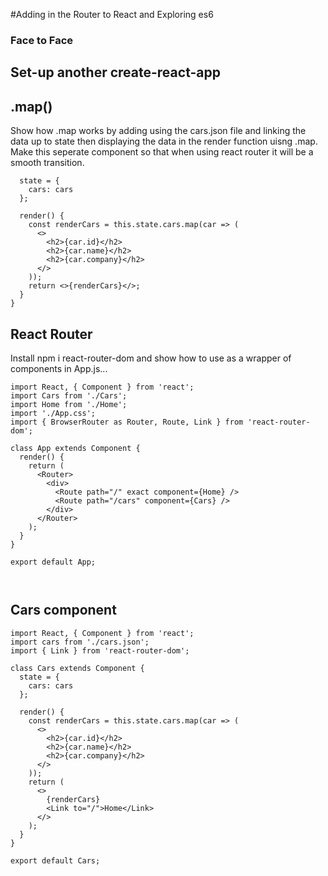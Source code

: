 #Adding in the Router to React and Exploring es6

### Face to Face

## Set-up another create-react-app

## .map()

Show how .map works by adding using the cars.json file and linking the data up to state then displaying the data in the render function uisng .map. Make this seperate component so that when using react router it will be a smooth transition.

```class App extends Component {
  state = {
    cars: cars
  };

  render() {
    const renderCars = this.state.cars.map(car => (
      <>
        <h2>{car.id}</h2>
        <h2>{car.name}</h2>
        <h2>{car.company}</h2>
      </>
    ));
    return <>{renderCars}</>;
  }
}

```

## React Router

Install npm i react-router-dom and show how to use as a wrapper of components in App.js...

```
import React, { Component } from 'react';
import Cars from './Cars';
import Home from './Home';
import './App.css';
import { BrowserRouter as Router, Route, Link } from 'react-router-dom';

class App extends Component {
  render() {
    return (
      <Router>
        <div>
          <Route path="/" exact component={Home} />
          <Route path="/cars" component={Cars} />
        </div>
      </Router>
    );
  }
}

export default App;



```

## Cars component

```
import React, { Component } from 'react';
import cars from './cars.json';
import { Link } from 'react-router-dom';

class Cars extends Component {
  state = {
    cars: cars
  };

  render() {
    const renderCars = this.state.cars.map(car => (
      <>
        <h2>{car.id}</h2>
        <h2>{car.name}</h2>
        <h2>{car.company}</h2>
      </>
    ));
    return (
      <>
        {renderCars}
        <Link to="/">Home</Link>
      </>
    );
  }
}

export default Cars;



```
